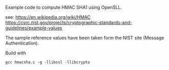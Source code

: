 Example code to compute HMAC SHA1 using OpenSLL.

see:
https://en.wikipedia.org/wiki/HMAC
https://csrc.nist.gov/projects/cryptographic-standards-and-guidelines/example-values

The sample reference values have been taken form the NIST site (Message Authentication).

Build with 

	gcc hmacsha.c -g -llibssl -llibcrypto



